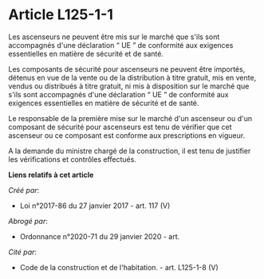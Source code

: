 # Article L125-1-1

Les ascenseurs ne peuvent être mis sur le marché que s'ils sont accompagnés d'une déclaration “ UE ” de conformité aux
exigences essentielles en matière de sécurité et de santé.

Les composants de sécurité pour ascenseurs ne peuvent être importés, détenus en vue de la vente ou de la distribution à titre
gratuit, mis en vente, vendus ou distribués à titre gratuit, ni mis à disposition sur le marché que s'ils sont accompagnés
d'une déclaration “ UE ” de conformité aux exigences essentielles en matière de sécurité et de santé.

Le responsable de la première mise sur le marché d'un ascenseur ou d'un composant de sécurité pour ascenseurs est tenu de
vérifier que cet ascenseur ou ce composant est conforme aux prescriptions en vigueur.

A la demande du ministre chargé de la construction, il est tenu de justifier les vérifications et contrôles effectués.

**Liens relatifs à cet article**

_Créé par_:

  - Loi n°2017-86 du 27 janvier 2017 - art. 117 (V)

_Abrogé par_:

  - Ordonnance n°2020-71 du 29 janvier 2020 - art.

_Cité par_:

  - Code de la construction et de l'habitation. - art. L125-1-8 (V)
